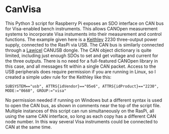 # CanVisa
This Python 3 script for Raspberry Pi exposes an SDO interface on CAN bus for Visa-enabled bench instruments.  This allows CANOpen measurement systems to incorporate Visa instuments into their measurement and control functions.  The example given here is a [Keithley](https://www.tek.com/tektronix-and-keithley-dc-power-supplies/keithley-2220-2230-2231-series) 2230 three-output power supply, connected to the RasPi via USB.  The CAN bus is similarly connected through a [Lawicel](https://www.can232.com/?m=201710) CANUSB dongle.  The CAN object dictionary is quite limited, including just enough SDOs to set and get voltage and current for the three outputs.  There is no need for a full-featured CANOpen library in this case, and all messages fit within a single CAN packet.  Access to the USB peripherals does require permission if you are running in Linux, so I created a simple udev rule for the Keithley like this:

```
SUBSYSTEM=="usb", ATTRS{idVendor}=="05e6", ATTRS{idProduct}=="2230", MODE:="0660", GROUP:="visa"
```

No permission needed if running on Windows but a different syntax is used to open the CAN bus, as shown in comments near the top of the script file.  Multiple instances of this script can run simultaneously on the RasPi, all using the same CAN interface, so long as each copy has a different CAN node number.  In this way several Visa instruments could be connected to CAN at the same time.
